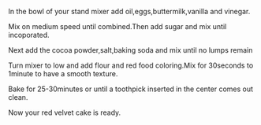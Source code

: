 In the bowl of your stand mixer add oil,eggs,buttermilk,vanilla and vinegar.

Mix on medium speed until combined.Then add sugar and mix until incoporated.

Next add the cocoa powder,salt,baking soda and mix until no lumps remain

Turn mixer to low and add flour and red food coloring.Mix for 30seconds to 1minute to have a smooth texture.

Bake for 25-30minutes or until a toothpick inserted in the center comes out clean.

Now your red velvet cake is ready.
